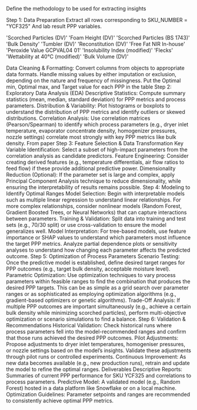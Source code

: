Define the methodology to be used for extracting insights

Step 1: Data Preparation
Extract all rows corresponding to SKU_NUMBER = "YCF325" And lab result PPP variables. 

'Scorched Particles (DV)' 'Foam Height (DV)' 'Scorched Particles (BS 1743)' 'Bulk Density' 'Tumbler (DV)' 'Reconstitution (DV)' 'Free Fat NIR In-house' 'Peroxide Value GCPVAL04 01' 'Insolubility Index (modified)' 'Flecks' 'Wettability at 40°C (modified)' 'Bulk Volume (DV)'

Data Cleaning & Formatting: 
Convert columns from objects to appropriate data formats.
Handle missing values by either imputation or exclusion, depending on the nature and frequency of missingness.
Put the Optimal min, Optimal max, and Target value for each PPP in the table
Step 2: Exploratory Data Analysis (EDA)
Descriptive Statistics:
Compute summary statistics (mean, median, standard deviation) for PPP metrics and process parameters.
Distribution & Variability:
Plot histograms or boxplots to understand the distribution of PPP metrics and identify outliers or skewed distributions.
Correlation Analysis:
Use correlation matrices (Pearson/Spearman) to identify which process parameters (e.g., dryer inlet temperature, evaporator concentrate density, homogenizer pressures, nozzle settings) correlate most strongly with key PPP metrics like bulk density. From paper 
Step 3: Feature Selection & Data Transformation
Key Variable Identification:
Select a subset of high-impact parameters from the correlation analysis as candidate predictors.
Feature Engineering:
Consider creating derived features (e.g., temperature differentials, air flow ratios to feed flow) if these provide additional predictive power.
Dimensionality Reduction (Optional):
If the parameter set is large and complex, apply Principal Component Analysis technique to reduce dimensionality, while ensuring the interpretability of results remains possible.
Step 4: Modeling to Identify Optimal Ranges
Model Selection:
Begin with interpretable models such as multiple linear regression to understand linear relationships.
For more complex relationships, consider nonlinear models (Random Forest, Gradient Boosted Trees, or Neural Networks) that can capture interactions between parameters.
Training & Validation:
Split data into training and test sets (e.g., 70/30 split) or use cross-validation to ensure the model generalizes well.
Model Interpretation:
For tree-based models, use feature importance or SHAP values to understand which parameters most influence the target PPP metrics.
Analyze partial dependence plots or sensitivity analyses to understand how changing each parameter affects the predicted outcome.
Step 5: Optimization of Process Parameters
Scenario Testing:
Once the predictive model is established, define desired target ranges for PPP outcomes (e.g., target bulk density, acceptable moisture level).
Parametric Optimization:
Use optimization techniques to vary process parameters within feasible ranges to find the combination that produces the desired PPP targets.
This can be as simple as a grid search over parameter ranges or as sophisticated as employing optimization algorithms (e.g., gradient-based optimizers or genetic algorithms).
Trade-Off Analysis:
If multiple PPP outcomes are important simultaneously (e.g., achieve a certain bulk density while minimizing scorched particles), perform multi-objective optimization or scenario simulations to find a balance.
Step 6: Validation & Recommendations
Historical Validation:
Check historical runs where process parameters fell into the model-recommended ranges and confirm that those runs achieved the desired PPP outcomes.
Pilot Adjustments:
Propose adjustments to dryer inlet temperatures, homogeniser pressures, or nozzle settings based on the model’s insights.
Validate these adjustments through pilot runs or controlled experiments.
Continuous Improvement:
As new data becomes available (e.g., new production runs), retrain and update the model to refine the optimal ranges.
Deliverables
Descriptive Reports: Summaries of current PPP performance for SKU YCF325 and correlations to process parameters.
Predictive Model: A validated model (e.g., Random Forest) hosted in a data platform like Snowflake or on a local machine.
Optimization Guidelines: Parameter setpoints and ranges are recommended to consistently achieve optimal PPP metrics.
